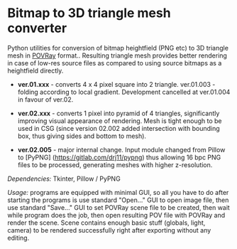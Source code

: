 # Bitmap to 3D triangle mesh converter

Python utilities for conversion of bitmap heightfield (PNG etc) to 3D triangle mesh in [POVRay](https://www.povray.org/) format.. Resulting triangle mesh provides better rendering in case of low-res source files as compared to using source bitmaps as a heightfield directly.

- **ver.01.xxx** - converts 4 x 4 pixel square into 2 triangle. ver.01.003 - folding according to local gradient. Development cancelled at ver.01.004 in favour of ver.02.

- **ver.02.xxx** - converts 1 pixel into pyramid of 4 triangles, significantly improving visual appearance of rendering. Mesh is tight enough to be used in CSG (since version 02.002 added intersection with bounding box, thus giving sides and bottom to mesh).

- **ver.02.005** - major internal change. Input module changed from Pillow to [PyPNG] (https://gitlab.com/drj11/pypng) thus allowing 16 bpc PNG files to be processed, generating meshes with higher z-resolution.

*Dependencies:* Tkinter, Pillow / PyPNG

*Usage:* programs are equipped with minimal GUI, so all you have to do after starting the programs is use standard "Open..." GUI to open image file, then use standard "Save..." GUI to set POVRay scene file to be created, then wait while program does the job, then open resulting POV file with POVRay and render the scene. Scene contains enough basic stuff (globals, light, camera) to be rendered successfully right after exporting without any editing.
